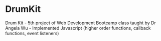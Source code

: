 # DrumKit
Drum Kit - 5th project of Web Development Bootcamp class taught by Dr Angela Wu - Implemented Javascript (higher order functions, callback functions, event listeners)
